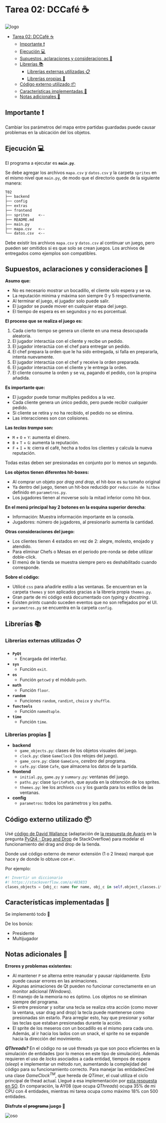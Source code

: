 # Tarea 02: DCCafé :coffee:

![logo](extras/readme.png)

- [Tarea 02: DCCafé :coffee:](#tarea-02-dccafé-️)
  - [Importante :heavy_exclamation_mark:](#importante-️)
  - [Ejecución :computer:](#ejecución-)
  - [Supuestos, aclaraciones y consideraciones :thinking:](#supuestos-aclaraciones-y-consideraciones-)
  - [Librerías :books:](#librerías-)
    - [Librerías externas utilizadas :clipboard:](#librerías-externas-utilizadas-)
    - [Librerías propias :pencil:](#librerías-propias-)
  - [Código externo utilizado :package:](#código-externo-utilizado-)
  - [Características implementadas :wrench:](#características-implementadas-)
  - [Notas adicionales :moyai:](#notas-adicionales-)

## Importante :heavy_exclamation_mark:

Cambiar los parámetros del mapa entre partidas guardadas puede causar problemas en la
ubicación del los objetos.

## Ejecución :computer:

El programa a ejecutar es **`main.py`**.

Se debe agregar los archivos `mapa.csv` y `datos.csv` y la carpeta `sprites` en el
mismo nivel que `main.py`, de modo que el directorio quede de la siguiente manera:

```txt
T02
├── backend
├── config
├── extras
├── frontend
├── sprites    <--
├── README.md
├── main.py
├── mapa.csv   <--
└── datos.csv  <--
```

Debe existir los archivos `mapa.csv` y `datos.csv` al continuar un juego, pero
pueden ser omitidos si es que solo se crean juegos. Los archivos de entregados
como ejemplos son compatibles.

## Supuestos, aclaraciones y consideraciones :thinking:

**Asumo que:**

- No es necesario mostrar un bocadillo, el cliente solo espera y se va.
- La reputación minima y máxima son siempre 0 y 5 respectivamente.
- Al terminar el juego, el jugador solo puede salir.
- El jugador se puede mover en cualquier etapa del juego.
- El tiempo de espera es en segundos y no es porcentual.

**El proceso que se realiza el juego es:**

1. Cada cierto tiempo se genera un cliente en una mesa desocupada aleatoria.
2. El jugador interactúa con el cliente y recibe un pedido.
3. El jugador interactúa con el chef para entregar un pedido.
4. El chef prepara la orden que le ha sido entregada, si falla en prepararla, intenta nuevamente.
5. El jugador interactúa con el chef y receive la orden preparada.
6. El jugador interactúa con el cliente y le entrega la orden.
7. El cliente consume la orden y se va, pagando el pedido, con la propina añadida.

**Es importante que:**

- El jugador puede tomar multiples pedidos a la vez.
- Cada cliente genera un único pedido, pero puede recibir cualquier pedido.
- Si cliente se retira y no ha recibido, el pedido no se elimina.
- Las interacciones son con colisiones.

**Las _teclas trampa_ son:**

- `M` + `O` + `Y`: aumenta el dinero.
- `B` + `T` + `G`: aumenta la reputación.
- `F` + `I` + `N`: cierra el café, hecha a todos los clientes y calcula la nueva reputación.

Todas estas deben ser presionadas en conjunto por lo menos un segundo.

**Los objetos tienen diferentes hit-boxes:**

- Al comprar un objeto por _drag and drop_, el hit-box es su tamaño original
- Ya dentro del juego, tienen un hit-box reducido por `reducción de hitbox` definido en `parametros.py`.
- Los jugadores tienen al moverse solo la mitad inferior como hit-box.

**En el menú principal hay 2 botones en la esquina superior derecha**:

- Información: Muestra información importante en la consola.
- Jugadores: número de jugadores, al presionarlo aumenta la cantidad.

**Otras consideraciones del juego:**

- Los clientes tienen 4 estados en vez de 2: alegre, molesto, enojado y atendido.
- Para eliminar Chefs o Mesas en el periodo pre-ronda se debe utilizar doble-click.
- El menú de la tienda se muestra siempre pero es deshabilitado cuando corresponde.

**Sobre el código:**

- Utilicé `css` para añadirle estilo a las ventanas. Se encuentran en la carpeta `themes`
y son aplicados gracias a la librería propia `themes.py`.
- Gran parte de mi código está documentado con _typing_ y _docstring_.
- Existen _prints_ cuando suceden eventos que no son reflejados por el UI.
- `parametros.py` se encuentra en la carpeta `config`.

## Librerías :books:

### Librerías externas utilizadas :clipboard:

- **`PyQt`**
  - Encargada del interfaz.
- **`sys`**
  - Función `exit`.
- **`os`**
  - Función `getcwd` y el módulo `path`.
- **`math`**
  - Función `floor`.
- **`random`**
  - Funciones `random`, `randint`, `choice` y `shuffle`.
- **`functools`**
  - Función `namedtuple`.
- **`time`**
  - Función `time`.

### Librerías propias :pencil:

- **backend**
  - `game_objects.py`: clases de los objetos visuales del juego.
  - `clock.py`: clase `GameClock` (los relojes del juego).
  - `game_core.py`: clase `GameCore`, _cerebro_ del programa.
  - `cafe.py`: clase `Cafe`, que almacena los datos de la partida.
- **frontend**
  - `initial.py`, `game.py` y `summary.py`: ventanas del juego.
  - `paths.py`: clase `SpritePath`, que ayuda en la obtención de los sprites.
  - `themes.py`: lee los archivos `css` y los guarda para los estilos de las ventanas.
- **config**
  - `parametros`: todos los parámetros y los paths.

## Código externo utilizado :package:

Usé [código de David Wallance](https://stackoverflow.com/a/48203489)
(adaptación de [la respuesta de Avaris](https://stackoverflow.com/a/14410888) en
la pregunta [PyQt4 - Drag and Drop](https://stackoverflow.com/q/14395799)
de StackOverflow) para modelar el funcionamiento del drag and drop de la tienda.

Donde usé código externo de menor extensión (1 o 2 lineas) marqué que hace y de donde lo obtuve con `#!`.

Por ejemplo:

```python
#! Invertir un diccionario
#! https://stackoverflow.com/a/483833
clases_objects = {obj_c: name for name, obj_c in self.object_classes.items()}
```

## Características implementadas :wrench:

Se implementó todo :tada:

De los bonús:

- Presidente
- Multijugador

## Notas adicionales :moyai:

**Errores y problemas existentes:**

- Al mantener `P` se alterna entre reanudar y pausar rápidamente. Esto puede causar errores
en las animaciones.
- Algunas animaciones de Qt pueden no funcionar correctamente en un monitor adicional (Windows).
- El manejo de la memoria no es óptimo. Los objetos no se eliminan siempre del programa.
- Si entre presionar y soltar una tecla se realiza otra acción (como mover la ventana, usar drag and drop)
la tecla puede mantenerse como presionadas sin estarlo. Para arreglar esto, hay que presionar y soltar
las teclas que estaban presionadas durante la acción.
- El sprite de los meseros con un bocadillo es el mismo para cada uno. Además, al ir hacia los lados con un
snack, el sprite no se expande hacia la dirección  del movimiento.

_**QThreads?**_ En el código no se usé threads ya que son poco
eficientes en la simulación de entidades (por lo menos en este tipo
de simulación). Además requieren el uso de _locks_ asociados a cada
entidad, tiempos de espera (_sleep_) e implementar un método _run_,
aumentando la complejidad del código para su funcionamiento correcto.
Para manejar las entidadesCreé una clase _GameClock<sup>TM</sup>_,
que hereda de _QTimer_, el cual utiliza el ciclo principal de thead
actual. Llegué a esa implementación por
[esta respuesta en SO](https://stackoverflow.com/a/42311174).
En comparación, la AY08 (que ocupa _QThreads_) ocupa 35% de mi CPU
con 4 entidades, mientras mi tarea ocupa como máximo 18% con
500 entidades.

**Disfrute el ~~programa~~ juego :tada:**

![oso](extras/oso.png)
